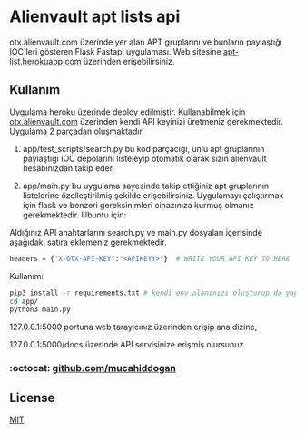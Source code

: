# Alienvault apt lists api

otx.alienvault.com üzerinde yer alan APT gruplarını ve bunların paylaştığı IOC'leri gösteren Flask Fastapi uygulaması.
Web sitesine [apt-list.herokuapp.com](https://apt-list.herokuapp.com/) üzerinden erişebilirsiniz. 

## Kullanım

Uygulama heroku üzerinde deploy edilmiştir. Kullanabilmek için [otx.alienvault.com](otx.alienvault.com) üzerinden kendi API keyinizi üretmeniz gerekmektedir. Uygulama 2 parçadan oluşmaktadır.

1. app/test_scripts/search.py bu kod parçacığı, ünlü apt gruplarının paylaştığı IOC depolarını listeleyip otomatik olarak sizin alienvault hesabınızdan takip eder.

2. app/main.py bu uygulama sayesinde takip ettiğiniz apt gruplarının listelerine özelleştirilmiş şekilde erişebilirsiniz. Uygulamayı çalıştırmak için flask ve benzeri gereksinimleri cihazınıza kurmuş olmanız gerekmektedir. Ubuntu için:

Aldığınız API anahtarlarını search.py ve main.py dosyaları içerisinde aşağıdaki satıra eklemeniz gerekmektedir.

```python
headers = {"X-OTX-API-KEY":"<APIKEYY>"}  # WRITE YOUR API KEY TO HERE 
```
Kullanım:

```bash
pip3 install -r requirements.txt # kendi env alanınızı oluşturup da yapabilirsiniz
cd app/
python3 main.py

```
127.0.0.1:5000 portuna web tarayıcınız üzerinden erişip ana dizine,

127.0.0.1:5000/docs üzerinde API servisinize erişmiş olursunuz

### :octocat: [github.com/mucahiddogan](https://github.com/mucahiddogan)

## License
[MIT](https://choosealicense.com/licenses/mit/)
